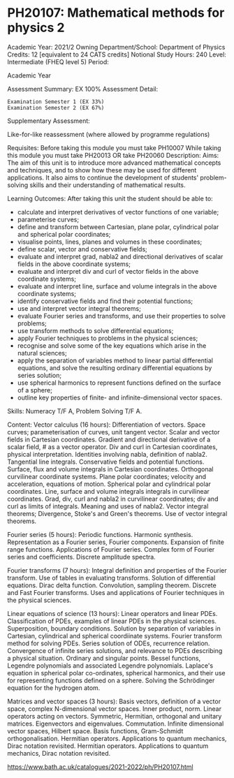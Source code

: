 # PH20107: Mathematical methods for physics 2 

Academic Year:		2021/2
Owning Department/School:		Department of Physics
Credits:		12 [equivalent to 24 CATS credits]
Notional Study Hours:		240
Level:		Intermediate (FHEQ level 5)
Period:	

Academic Year

Assessment Summary:		EX 100%
Assessment Detail:	

    Examination Semester 1 (EX 33%)
    Examination Semester 2 (EX 67%)

Supplementary Assessment:	

Like-for-like reassessment (where allowed by programme regulations)

Requisites:	Before taking this module you must take PH10007
While taking this module you must take PH20013 OR take PH20060
Description:		Aims:
The aim of this unit is to introduce more advanced mathematical concepts and techniques, and to show how these may be used for different applications. It also aims to continue the development of students' problem-solving skills and their understanding of mathematical results.

Learning Outcomes:
After taking this unit the student should be able to:
* calculate and interpret derivatives of vector functions of one variable;
* parameterise curves;
* define and transform between Cartesian, plane polar, cylindrical polar and spherical polar coordinates;
* visualise points, lines, planes and volumes in these coordinates;
* define scalar, vector and conservative fields;
* evaluate and interpret grad, nabla2 and directional derivatives of scalar fields in the above coordinate systems;
* evaluate and interpret div and curl of vector fields in the above coordinate systems;
* evaluate and interpret line, surface and volume integrals in the above coordinate systems;
* identify conservative fields and find their potential functions;
* use and interpret vector integral theorems;
* evaluate Fourier series and transforms, and use their properties to solve problems;
* use transform methods to solve differential equations;
* apply Fourier techniques to problems in the physical sciences;
* recognise and solve some of the key equations which arise in the natural sciences;
* apply the separation of variables method to linear partial differential equations, and solve the resulting ordinary differential equations by series solution;
* use spherical harmonics to represent functions defined on the surface of a sphere;
* outline key properties of finite- and infinite-dimensional vector spaces.

Skills:
Numeracy T/F A, Problem Solving T/F A.

Content:
Vector calculus (16 hours): Differentiation of vectors. Space curves; parameterisation of curves, unit tangent vector. Scalar and vector fields in Cartesian coordinates. Gradient and directional derivative of a scalar field, # as a vector operator. Div and curl in Cartesian coordinates, physical interpretation. Identities involving nabla, definition of nabla2. Tangential line integrals. Conservative fields and potential functions. Surface, flux and volume integrals in Cartesian coordinates. Orthogonal curvilinear coordinate systems. Plane polar coordinates; velocity and acceleration, equations of motion. Spherical polar and cylindrical polar coordinates. Line, surface and volume integrals integrals in curvilinear coordinates. Grad, div, curl and nabla2 in curvilinear coordinates; div and curl as limits of integrals. Meaning and uses of nabla2. Vector integral theorems; Divergence, Stoke's and Green's theorems. Use of vector integral theorems.

Fourier series (5 hours): Periodic functions. Harmonic synthesis. Representation as a Fourier series, Fourier components. Expansion of finite range functions. Applications of Fourier series. Complex form of Fourier series and coefficients. Discrete amplitude spectra.

Fourier transforms (7 hours): Integral definition and properties of the Fourier transform. Use of tables in evaluating transforms. Solution of differential equations. Dirac delta function. Convolution, sampling theorem. Discrete and Fast Fourier transforms. Uses and applications of Fourier techniques in the physical sciences.

Linear equations of science (13 hours): Linear operators and linear PDEs. Classification of PDEs, examples of linear PDEs in the physical sciences. Superposition, boundary conditions. Solution by separation of variables in Cartesian, cylindrical and spherical coordiinate systems. Fourier transform method for solving PDEs. Series solution of ODEs, recurrence relation. Convergence of infinite series solutions, and relevance to PDEs describing a physical situation. Ordinary and singular points. Bessel functions, Legendre polynomials and associated Legendre polynomials. Laplace's equation in spherical polar co-ordinates, spherical harmonics, and their use for representing functions defined on a sphere. Solving the Schrödinger equation for the hydrogen atom.

Matrices and vector spaces (3 hours): Basis vectors, definition of a vector space, complex N-dimensional vector spaces. Inner product, norm. Linear operators acting on vectors. Symmetric, Hermitian, orthogonal and unitary matrices. Eigenvectors and eigenvalues. Commutation. Infinite dimensional vector spaces, Hilbert space. Basis functions, Gram-Schmidt orthogonalisation. Hermitian operators. Applications to quantum mechanics, Dirac notation revisited. Hermitian operators. Applications to quantum mechanics, Dirac notation revisited.

https://www.bath.ac.uk/catalogues/2021-2022/ph/PH20107.html
